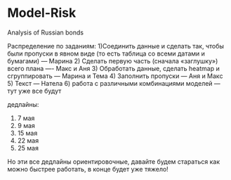# Model-Risk
Analysis of Russian bonds

Распределение по заданиям:
1)Соединить данные и сделать так, чтобы были пропуски в явном виде (то есть таблица со всеми датами и бумагами) — Марина
2) Сделать первую часть (сначала «заглушку») всего плана —- Макс и Аня
3) Обработать данные, сделать heatmap и сгруппировать — Марина и Тема
4) Заполнить пропуски — Аня и Макс
5) Текст — Натела
6) работа с различными комбинациями моделей — тут уже все будут

дедлайны:
1) 7 мая
2) 9 мая
3) 15 мая
4) 22 мая
5) 25 мая

Но эти все дедлайны ориентировочные, давайте будем стараться как можно быстрее работать, в конце будет уже тяжело!
